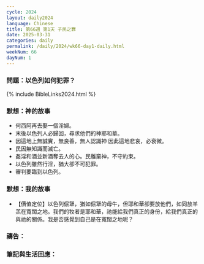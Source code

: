 ```yaml
---
cycle: 2024
layout: daily2024
language: Chinese
title: 第66週 第1天 子民之罪
date: 2025-03-31
categories: daily
permalink: /daily/2024/wk66-day1-daily.html
weekNum: 66
dayNum: 1
---
```


### 問題：以色列如何犯罪？

{% include BibleLinks2024.html %}

### 默想：神的故事
+ 何西阿再去娶一個淫婦。
+ 末後以色列人必歸回，尋求他們的神耶和華。
+ 因這地上無誠實，無良善，無人認識神 因此這地悲哀，必衰微。
+ 民因無知識而滅亡。
+ 姦淫和酒並新酒奪去人的心。民離棄神，不守約束。
+ 以色列雖然行淫，猶大卻不可犯罪。
+ 審判要臨到以色列。

### 默想：我的故事
+ 【價值定位】以色列倔犟，猶如倔犟的母牛，但耶和華卻要放他們，如同放羊羔在寬闊之地。我們的牧者是耶和華，祂能給我們真正的身份，給我們真正的與祂的關係。我是否感覺到自己是在寬闊之地呢？

### 禱告：

### 筆記與生活回應：
